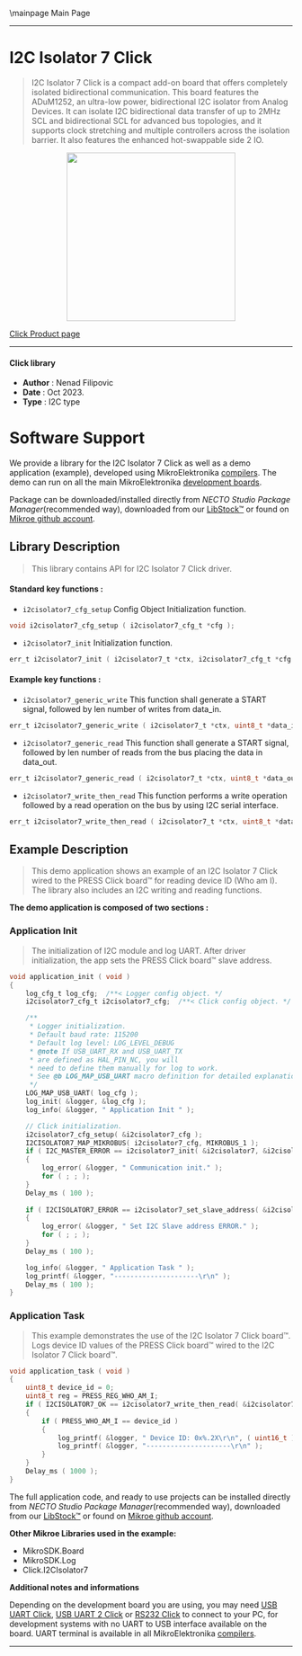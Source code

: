 \mainpage Main Page

---
# I2C Isolator 7 Click

> I2C Isolator 7 Click is a compact add-on board that offers completely isolated bidirectional communication. This board features the ADuM1252, an ultra-low power, bidirectional I2C isolator from Analog Devices. It can isolate I2C bidirectional data transfer of up to 2MHz SCL and bidirectional SCL for advanced bus topologies, and it supports clock stretching and multiple controllers across the isolation barrier. It also features the enhanced hot-swappable side 2 IO.

<p align="center">
  <img src="https://download.mikroe.com/images/click_for_ide/i2cisolator7_click.png" height=300px>
</p>

[Click Product page](https://www.mikroe.com/i2c-isolator-7-click)

---


#### Click library

- **Author**        : Nenad Filipovic
- **Date**          : Oct 2023.
- **Type**          : I2C type


# Software Support

We provide a library for the I2C Isolator 7 Click
as well as a demo application (example), developed using MikroElektronika
[compilers](https://www.mikroe.com/necto-studio).
The demo can run on all the main MikroElektronika [development boards](https://www.mikroe.com/development-boards).

Package can be downloaded/installed directly from *NECTO Studio Package Manager*(recommended way), downloaded from our [LibStock&trade;](https://libstock.mikroe.com) or found on [Mikroe github account](https://github.com/MikroElektronika/mikrosdk_click_v2/tree/master/clicks).

## Library Description

> This library contains API for I2C Isolator 7 Click driver.

#### Standard key functions :

- `i2cisolator7_cfg_setup` Config Object Initialization function.
```c
void i2cisolator7_cfg_setup ( i2cisolator7_cfg_t *cfg );
```

- `i2cisolator7_init` Initialization function.
```c
err_t i2cisolator7_init ( i2cisolator7_t *ctx, i2cisolator7_cfg_t *cfg );
```

#### Example key functions :

- `i2cisolator7_generic_write` This function shall generate a START signal, followed by len number of writes from data_in.
```c
err_t i2cisolator7_generic_write ( i2cisolator7_t *ctx, uint8_t *data_in, uint8_t len );
```

- `i2cisolator7_generic_read` This function shall generate a START signal, followed by len number of reads from the bus placing the data in data_out.
```c
err_t i2cisolator7_generic_read ( i2cisolator7_t *ctx, uint8_t *data_out, uint8_t len );
```

- `i2cisolator7_write_then_read` This function performs a write operation followed by a read operation on the bus by using I2C serial interface.
```c
err_t i2cisolator7_write_then_read ( i2cisolator7_t *ctx, uint8_t *data_in, uint8_t len_write_data, uint8_t *data_out, uint8_t len_read_data );
```

## Example Description

> This demo application shows an example of an I2C Isolator 7 Click 
> wired to the PRESS Click board™ for reading device ID (Who am I).
> The library also includes an I2C writing and reading functions.

**The demo application is composed of two sections :**

### Application Init

> The initialization of I2C module and log UART.
> After driver initialization, the app sets the PRESS Click board™ slave address.

```c
void application_init ( void ) 
{
    log_cfg_t log_cfg;  /**< Logger config object. */
    i2cisolator7_cfg_t i2cisolator7_cfg;  /**< Click config object. */

    /** 
     * Logger initialization.
     * Default baud rate: 115200
     * Default log level: LOG_LEVEL_DEBUG
     * @note If USB_UART_RX and USB_UART_TX 
     * are defined as HAL_PIN_NC, you will 
     * need to define them manually for log to work. 
     * See @b LOG_MAP_USB_UART macro definition for detailed explanation.
     */
    LOG_MAP_USB_UART( log_cfg );
    log_init( &logger, &log_cfg );
    log_info( &logger, " Application Init " );

    // Click initialization.
    i2cisolator7_cfg_setup( &i2cisolator7_cfg );
    I2CISOLATOR7_MAP_MIKROBUS( i2cisolator7_cfg, MIKROBUS_1 );
    if ( I2C_MASTER_ERROR == i2cisolator7_init( &i2cisolator7, &i2cisolator7_cfg ) ) 
    {
        log_error( &logger, " Communication init." );
        for ( ; ; );
    }
    Delay_ms ( 100 );
    
    if ( I2CISOLATOR7_ERROR == i2cisolator7_set_slave_address( &i2cisolator7, PRESS_DEVICE_ADDRESS ) )
    {
        log_error( &logger, " Set I2C Slave address ERROR." );
        for ( ; ; );
    }
    Delay_ms ( 100 );

    log_info( &logger, " Application Task " );
    log_printf( &logger, "---------------------\r\n" );
    Delay_ms ( 100 );
}
```

### Application Task

> This example demonstrates the use of the I2C Isolator 7 Click board™.
> Logs device ID values of the PRESS Click board™ 
> wired to the I2C Isolator 7 Click board™.

```c
void application_task ( void ) 
{
    uint8_t device_id = 0;
    uint8_t reg = PRESS_REG_WHO_AM_I;
    if ( I2CISOLATOR7_OK == i2cisolator7_write_then_read( &i2cisolator7, &reg, 1, &device_id, 1 ) )
    {
        if ( PRESS_WHO_AM_I == device_id )
        {
            log_printf( &logger, " Device ID: 0x%.2X\r\n", ( uint16_t ) device_id );
            log_printf( &logger, "---------------------\r\n" );
        }
    }
    Delay_ms ( 1000 );
}
```

The full application code, and ready to use projects can be installed directly from *NECTO Studio Package Manager*(recommended way), downloaded from our [LibStock&trade;](https://libstock.mikroe.com) or found on [Mikroe github account](https://github.com/MikroElektronika/mikrosdk_click_v2/tree/master/clicks).

**Other Mikroe Libraries used in the example:**

- MikroSDK.Board
- MikroSDK.Log
- Click.I2CIsolator7

**Additional notes and informations**

Depending on the development board you are using, you may need
[USB UART Click](https://www.mikroe.com/usb-uart-click),
[USB UART 2 Click](https://www.mikroe.com/usb-uart-2-click) or
[RS232 Click](https://www.mikroe.com/rs232-click) to connect to your PC, for
development systems with no UART to USB interface available on the board. UART
terminal is available in all MikroElektronika
[compilers](https://shop.mikroe.com/compilers).

---
